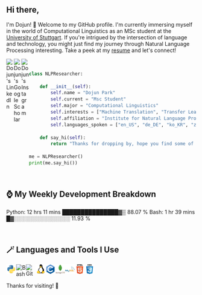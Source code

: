 ## Hi there, 

I'm Dojun! 👋 Welcome to my GitHub profile. I'm currently immersing myself in the world of Computational Linguistics as an MSc student at the [University of Stuttgart](https://www.ims.uni-stuttgart.de/en/). If you're intrigued by the intersection of language and technology, you might just find my journey through Natural Language Processing interesting. Take a peek at my [resume](https://dojunpark.github.io/) and let's connect!

<a href="https://www.linkedin.com/in/dojun-park-772b0319b/"><img align="left" alt="Dojun's LinkedIn" width="20px" src="https://upload.wikimedia.org/wikipedia/commons/c/ca/LinkedIn_logo_initials.png" /></a>
<a href="https://scholar.google.com/citations?user=K1THT-YAAAAJ&hl=en"><img align="left" alt="Dojun's Google Scholar" width="20px" src="https://user-images.githubusercontent.com/66117993/96351906-8c452000-1084-11eb-926f-6536bd0c6d57.png" /></a>
<a href="https://www.instagram.com/dojunnn.p/"><img align="left" alt="Dojun's Instagram" width="20px" src="https://raw.githubusercontent.com/hussainweb/hussainweb/main/icons/instagram.png" /></a>

<br>

```python
class NLPResearcher:

    def __init__(self):
        self.name = "Dojun Park"
        self.current = "Msc Student"
        self.major = "Computational Linguistics"
        self.interests = ["Machine Translation", "Transfer Learning", "Speech Processing"]
        self.affiliation = "Institute for Natural Language Processing(IMS), University of Stuttgart"
        self.languages_spoken = ["en_US", "de_DE", "ko_KR", "zh_CN"]

    def say_hi(self):
        return "Thanks for dropping by, hope you find some of my work interesting :)"

me = NLPResearcher()
print(me.say_hi())
```
<br>

## ⌚ My Weekly Development Breakdown

Python: 12 hrs 11 mins  ███████████████▓▒  88.07 %
Bash:   1 hr 39 mins    █▓░░░░░░░░░░░░░░░  11.93 %

<br>

## 🪄 Languages and Tools I Use

<img align="left" alt="Python" width="26px" src="https://raw.githubusercontent.com/devicons/devicon/master/icons/python/python-original.svg" />
<img align="left" alt="Bash" width="26px" src="https://www.vectorlogo.zone/logos/gnu_bash/gnu_bash-icon.svg" />
<img align="left" alt="Git" width="26px" src="https://www.vectorlogo.zone/logos/git-scm/git-scm-icon.svg" />
<img align="left" alt="Linux" width="26px" src="https://raw.githubusercontent.com/devicons/devicon/master/icons/linux/linux-original.svg" />
<img align="left" alt="C" width="26px" src="https://raw.githubusercontent.com/devicons/devicon/master/icons/c/c-original.svg" />
<img align="left" alt="MongoDB" width="26px" src="https://raw.githubusercontent.com/devicons/devicon/master/icons/mongodb/mongodb-original-wordmark.svg" />
<img align="left" alt="MySQL" width="26px" src="https://raw.githubusercontent.com/devicons/devicon/master/icons/mysql/mysql-original-wordmark.svg" />
<img align="left" alt="HTML5" width="26px" src="https://raw.githubusercontent.com/devicons/devicon/master/icons/html5/html5-original-wordmark.svg" />
<img align="left" alt="CSS3" width="26px" src="https://raw.githubusercontent.com/devicons/devicon/master/icons/css3/css3-original-wordmark.svg" />
<br>
<br>

Thanks for visiting! 🙏
